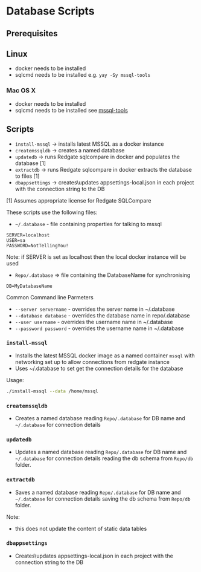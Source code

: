 # Database Scripts

## Prerequisites

## Linux
* docker needs to be installed
* sqlcmd needs to be installed e.g. ``yay -Sy mssql-tools``

### Mac OS X
* docker needs to be installed
* sqlcmd needs to be installed see [mssql-tools](https://ports.macports.org/port/mssql-tools/)

## Scripts

* ``install-mssql`` -> installs latest MSSQL as a docker instance
* ``createmssqldb`` -> creates a named database
* ``updatedb`` -> runs Redgate sqlcompare in docker and populates the database [1]
* ``extractdb`` -> runs Redgate sqlcompare in docker extracts the database to files [1]
* ``dbappsettings`` -> creates\updates appsettings-local.json in each project with the connection string to the DB

[1] Assumes appropriate license for Redgate SQLCompare

These scripts use the following files:
* ``~/.database`` - file containing properties for talking to mssql

```
SERVER=localhost
USER=sa
PASSWORD=NotTellingYou!
```

Note: if SERVER is set as localhost then the local docker instance will be used

* ``Repo/.database`` => file containing the DatabaseName for synchronising

```
DB=MyDatabaseName
```
Common Command line Parmeters

* ``--server servername`` - overrides the server name in ~/.database
* ``--database database`` - overrides the database name in repo/.database
* ``--user username`` - overrides the username name in ~/.database
* ``--password password`` - overrides the username name in ~/.database

### ``install-mssql``

* Installs the latest MSSQL docker image as a named container ``mssql`` with networking set up to allow connections from redgate instance
* Uses ~/.database to set get the connection details for the database

Usage:
```bash
./install-mssql --data /home/mssql
```

### ``createmssqldb``
* Creates a named database reading ``Repo/.database`` for DB name and ``~/.database`` for connection details

### ``updatedb``
* Updates a named database reading ``Repo/.database`` for DB name and ``~/.database`` for connection details reading the db schema from ``Repo/db`` folder.

### ``extractdb``
* Saves a named database reading ``Repo/.database`` for DB name and ``~/.database`` for connection details saving the db schema from ``Repo/db`` folder.

Note:
* this does not update the content of static data tables


### ``dbappsettings``
* Creates\updates appsettings-local.json in each project with the connection string to the DB

